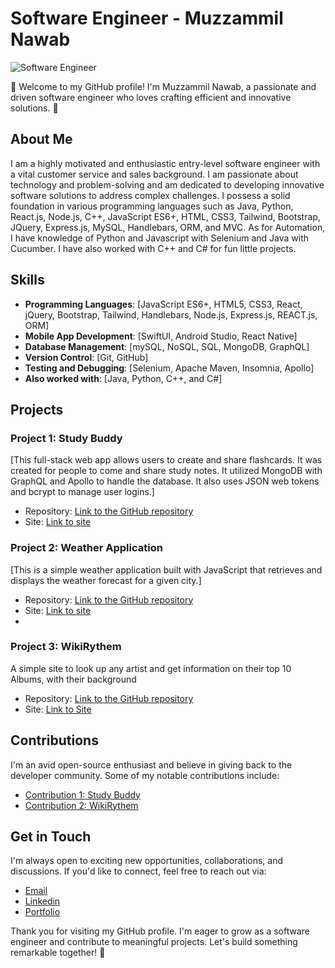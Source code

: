 # Software Engineer - Muzzammil Nawab

![Software Engineer](https://img.shields.io/badge/Software%20Engineer-%20Muzzammil%20Nawab-%230076D6)

👋 Welcome to my GitHub profile! I'm Muzzammil Nawab, a passionate and driven software engineer who loves crafting efficient and innovative solutions. 🚀

## About Me

I am a highly motivated and enthusiastic entry-level software engineer with a vital customer service and sales background. I am passionate about technology and problem-solving and am dedicated to developing innovative software solutions to address complex challenges. I possess a solid foundation in various programming languages such as Java, Python, React.js, Node.js, C++, JavaScript ES6+, HTML, CSS3, Tailwind, Bootstrap, JQuery, Express.js, MySQL, Handlebars, ORM, and MVC. As for Automation, I have knowledge of Python and Javascript with Selenium and Java with Cucumber. I have also worked with C++ and C# for fun little projects.

## Skills

- **Programming Languages**: [JavaScript ES6+, HTML5, CSS3, React, jQuery, Bootstrap, Tailwind, Handlebars, Node.js, Express.js, REACT.js, ORM]
- **Mobile App Development**: [SwiftUI, Android Studio, React Native]
- **Database Management**: [mySQL, NoSQL, SQL, MongoDB, GraphQL]
- **Version Control**: [Git, GitHub]
- **Testing and Debugging**: [Selenium, Apache Maven, Insomnia, Apollo]
- **Also worked with**: [Java, Python, C++, and C#]

## Projects

### Project 1: Study Buddy

[This full-stack web app allows users to create and share flashcards. It was created for people to come and share study notes. It utilized MongoDB with GraphQL and Apollo to handle the database. It also uses JSON web tokens and bcrypt to manage user logins.]

- Repository: [Link to the GitHub repository](https://github.com/YaBoiAli/StudyBuddy)
- Site: [Link to site](https://study-buddy-p3-0d14fa2a37d6.herokuapp.com/)

### Project 2: Weather Application

[This is a simple weather application built with JavaScript that retrieves and displays the weather forecast for a given city.]

- Repository: [Link to the GitHub repository](https://github.com/YaBoiAli/Weather-Application)
- Site: [Link to site](https://yaboiali.github.io/Weather-Application/)
- 
### Project 3: WikiRythem

A simple site to look up any artist and get information on their top 10 Albums, with their background

- Repository: [Link to the GitHub repository](https://github.com/Kimberlyc1904/WikiRythm)
- Site: [Link to Site](https://yaboiali.github.io/WikiRythm/)

## Contributions

I'm an avid open-source enthusiast and believe in giving back to the developer community. Some of my notable contributions include:

- [Contribution 1: Study Buddy](https://github.com/YaBoiAli/StudyBuddy/graphs/contributors)
- [Contribution 2: WikiRythem](https://github.com/Kimberlyc1904/WikiRythm/graphs/contributors)


## Get in Touch

I'm always open to exciting new opportunities, collaborations, and discussions. If you'd like to connect, feel free to reach out via:

- [Email](Alinawab9830@gmail.com)
- [Linkedin](https://www.linkedin.com/in/muzzammil-nawab-676b78223/)
- [Portfolio]([https://shielded-dawn-28045-57efaee96b4c.herokuapp.com/])

Thank you for visiting my GitHub profile. I'm eager to grow as a software engineer and contribute to meaningful projects. Let's build something remarkable together! 🚀
